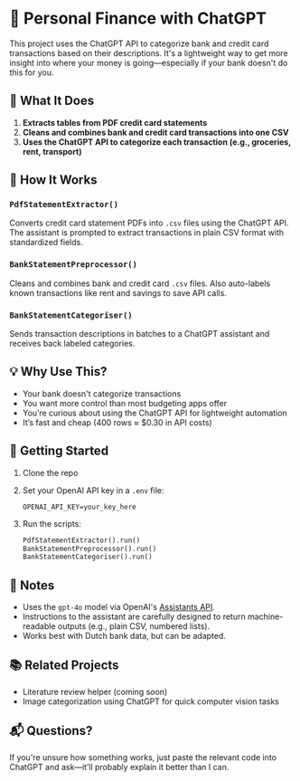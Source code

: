 # 🧾 Personal Finance with ChatGPT

This project uses the ChatGPT API to categorize bank and credit card transactions based on their descriptions. It's a lightweight way to get more insight into where your money is going—especially if your bank doesn't do this for you.

## 📌 What It Does

1. **Extracts tables from PDF credit card statements**
2. **Cleans and combines bank and credit card transactions into one CSV**
3. **Uses the ChatGPT API to categorize each transaction (e.g., groceries, rent, transport)**

## 🔧 How It Works

### `PdfStatementExtractor()`
Converts credit card statement PDFs into `.csv` files using the ChatGPT API. The assistant is prompted to extract transactions in plain CSV format with standardized fields.

### `BankStatementPreprocessor()`
Cleans and combines bank and credit card `.csv` files. Also auto-labels known transactions like rent and savings to save API calls.

### `BankStatementCategoriser()`
Sends transaction descriptions in batches to a ChatGPT assistant and receives back labeled categories.

## 💡 Why Use This?

- Your bank doesn't categorize transactions
- You want more control than most budgeting apps offer
- You’re curious about using the ChatGPT API for lightweight automation
- It’s fast and cheap (400 rows ≈ $0.30 in API costs)

## 🚀 Getting Started

1. Clone the repo  
2. Set your OpenAI API key in a `.env` file:

    ```env
    OPENAI_API_KEY=your_key_here
    ```

3. Run the scripts:

    ```python
    PdfStatementExtractor().run()
    BankStatementPreprocessor().run()
    BankStatementCategoriser().run()
    ```

## 📝 Notes

- Uses the `gpt-4o` model via OpenAI's [Assistants API](https://platform.openai.com/docs/assistants).
- Instructions to the assistant are carefully designed to return machine-readable outputs (e.g., plain CSV, numbered lists).
- Works best with Dutch bank data, but can be adapted.

## 📚 Related Projects

- Literature review helper (coming soon)
- Image categorization using ChatGPT for quick computer vision tasks

## 📬 Questions?

If you're unsure how something works, just paste the relevant code into ChatGPT and ask—it’ll probably explain it better than I can.

